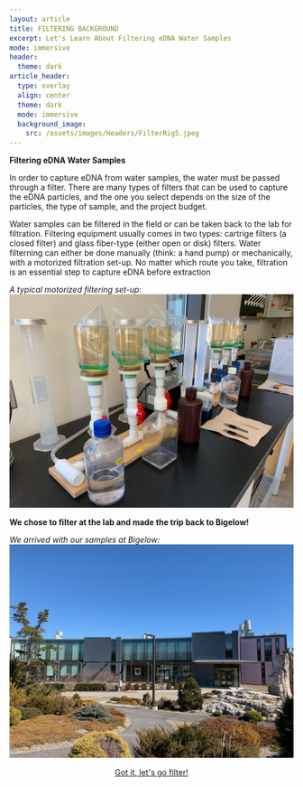 ```yaml
---
layout: article
title: FILTERING BACKGROUND
excerpt: Let's Learn About Filtering eDNA Water Samples
mode: immersive
header:
  theme: dark
article_header:
  type: overlay
  align: center
  theme: dark
  mode: immersive
  background_image:
    src: /assets/images/Headers/FilterRig5.jpeg
---
```


**Filtering eDNA Water Samples**

In order to capture eDNA from water samples, the water must be passed through a filter. There are many types of filters that can be used to capture the eDNA particles, and the one you select depends on the size of the particles, the type of sample, and the project budget. 

Water samples can be filtered in the field or can be taken back to the lab for filtration. Filtering equipment usually comes in two types: cartrige filters (a closed filter) and glass fiber-type (either open or disk) filters. Water filterning can either be done manually (think: a hand pump) or mechanically, with a motorized filtration set-up. No matter which route you take, filtration is an essential step to capture eDNA before extraction

*A typical motorized filtering set-up:*
![FilterRig2](/assets/images/BIG-FILT/FilterRig2.jpeg) 


**We chose to filter at the lab and made the trip back to Bigelow!**



*We arrived with our samples at Bigelow:*
![Bigelow1](/assets/images/BIG-FILT/Bigelow1.jpeg) 




<p align="center">
<a class="button button--outline-primary button--pill" href="Supplies1">Got it, let's go filter!</a> 